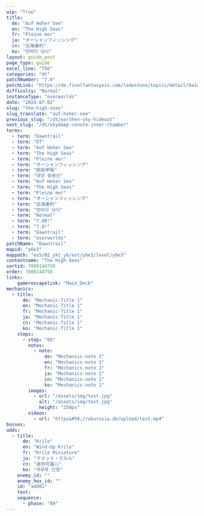 ```yaml
---
wip: "True"
title:
  de: "Auf Hoher See"
  en: "The High Seas"
  fr: "Pleine mer"
  ja: "オーシャンフィッシング"
  cn: "出海垂钓"
  ko: "먼바다 낚시"
layout: guide_post
page_type: guide
excel_line: "756"
categories: "dt"
patchNumber: "7.0"
patchLink: "https://de.finalfantasyxiv.com/lodestone/topics/detail/9a1d2364c6f0fed72a164f3252a59073f7d0c4fc"
difficulty: "Normal"
instanceType: "overworlds"
date: "2024.07.02"
slug: "the-high-seas"
slug_translate: "auf-hoher-see"
previous_slug: "/dt/earthen-sky-hideout"
next_slug: "/dt/skydeep-cenote-inner-chamber"
terms:
  - term: "Dawntrail"
  - term: "DT"
  - term: "Auf Hoher See"
  - term: "The High Seas"
  - term: "Pleine mer"
  - term: "オーシャンフィッシング"
  - term: "航船甲板"
  - term: "대양 항해선"
  - term: "Auf Hoher See"
  - term: "The High Seas"
  - term: "Pleine mer"
  - term: "オーシャンフィッシング"
  - term: "出海垂钓"
  - term: "먼바다 낚시"
  - term: "Normal"
  - term: "7.00!"
  - term: "7.0!"
  - term: "Dawntrail"
  - term: "overworlds"
patchName: "Dawntrail"
mapid: "y6e3"
mappath: "ex5/02_ykt_y6/evt/y6e3/level/y6e3"
contentname: "The High Seas"
sortid: 7000144750
order: 7000144750
links:
    gamerescapelink: "Main_Deck"
mechanics:
  - title:
      de: "Mechanic-Title 1"
      en: "Mechanic-Title 1"
      fr: "Mechanic-Title 1"
      ja: "Mechanic-Title 1"
      cn: "Mechanic-Title 1"
      ko: "Mechanic-Title 1"
    steps:
      - step: "09"
        notes:
          - note:
              de: "Mechanics-note 1"
              en: "Mechanics-note 1"
              fr: "Mechanics-note 1"
              ja: "Mechanics-note 1"
              cn: "Mechanics-note 1"
              ko: "Mechanics-note 1"
        images:
          - url: "/assets/img/test.jpg"
            alt: "/assets/img/test.jpg"
            height: "250px"
        videos:
          - url: "https&#58;//akurosia.de/upload/test.mp4"
bosses:
adds:
  - title:
      de: "Krile"
      en: "Wind-Up Krile"
      fr: "Krile Miniature"
      ja: "マメット・クルル"
      cn: "迷你可露儿"
      ko: "쿠루루 인형"
    enemy_id: ""
    enemy_hex_id: ""
    id: "add01"
    text:
    sequence:
      - phase: "09"
---
```

